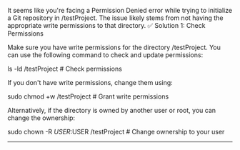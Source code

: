 It seems like you're facing a Permission Denied error while trying to initialize a Git repository in /testProject. The issue likely stems from not having the appropriate write permissions to that directory.
✅ Solution 1: Check Permissions

Make sure you have write permissions for the directory /testProject. You can use the following command to check and update permissions:

ls -ld /testProject  # Check permissions

If you don't have write permissions, change them using:

sudo chmod +w /testProject  # Grant write permissions

Alternatively, if the directory is owned by another user or root, you can change the ownership:

sudo chown -R $USER:$USER /testProject  # Change ownership to your user
******************************